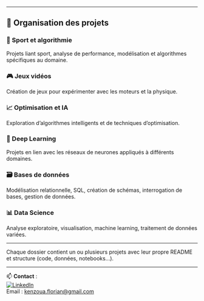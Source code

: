 
---

## 📂 Organisation des projets

### 🏃 Sport et algorithmie
Projets liant sport, analyse de performance, modélisation et algorithmes spécifiques au domaine.

### 🎮 Jeux vidéos
Création de jeux pour expérimenter avec les moteurs et la physique.

### 📈 Optimisation et IA
Exploration d’algorithmes intelligents et de techniques d’optimisation.

### 🤖 Deep Learning
Projets en lien avec les réseaux de neurones appliqués à différents domaines.

### 🗃️ Bases de données
Modélisation relationnelle, SQL, création de schémas, interrogation de bases, gestion de données.

### 📊 Data Science
Analyse exploratoire, visualisation, machine learning, traitement de données variées.

---

Chaque dossier contient un ou plusieurs projets avec leur propre README et structure (code, données, notebooks…).

---

📫 **Contact** :  
[![LinkedIn](https://img.shields.io/badge/LinkedIn-blue?style=flat&logo=linkedin&logoColor=white)](https://www.linkedin.com/in/florian-kenzoua)  
Email : kenzoua.florian@gmail.com

